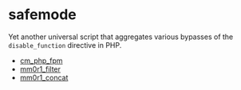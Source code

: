 # safemode
Yet another universal script that aggregates various bypasses of the `disable_function` directive in PHP.

* [cm_php_fpm](https://gist.github.com/cr1f/6d9e1a5f6375bc664450d3ff7b5c37a7)
* [mm0r1_filter](https://github.com/mm0r1/exploits/blob/master/php-filter-bypass/exploit.php)
* [mm0r1_concat](https://github.com/mm0r1/exploits/blob/master/php-concat-bypass/exploit.php)
